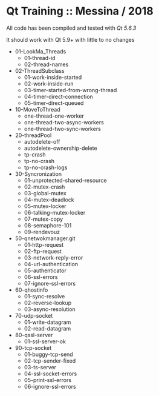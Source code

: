 # Qt Training :: Messina / 2018

All code has been compiled and tested with *Qt 5.6.3* 

It should work with Qt 5.9+ with little to no changes

- 01-LookMa_Threads
  - 01-thread-id
  - 02-thread-names
- 02-ThreadSubclass
  - 01-work-inside-started
  - 02-work-inside-run
  - 03-timer-started-from-wrong-thread
  - 04-timer-direct-connection
  - 05-timer-direct-queued
- 10-MoveToThread
  - one-thread-one-worker
  - one-thread-two-async-workers
  - one-thread-two-sync-workers
- 20-threadPool
  - autodelete-off
  - autodelete-ownership-delete
  - tp-crash
  - tp-no-crash
  - tp-no-crash-logs
- 30-Syncronization
  - 01-unprotected-shared-resource
  - 02-mutex-crash
  - 03-global-mutex
  - 04-mutex-deadlock
  - 05-mutex-locker
  - 06-talking-mutex-locker
  - 07-mutex-copy
  - 08-semaphore-101
  - 09-rendevouz
- 50-qnetwokmanager.git
  - 01-http-request
  - 02-ftp-request
  - 03-network-reply-error
  - 04-url-authentication
  - 05-authenticator
  - 06-ssl-errors
  - 07-ignore-ssl-errors
- 60-qhostinfo
  - 01-sync-resolve
  - 02-reverse-lookup
  - 03-async-resolution
- 70-udp-socket
  - 01-write-datagram
  - 02-read-datagram
- 80-qssl-server
  - 01-ssl-server-ok
- 90-tcp-socket
  - 01-buggy-tcp-send
  - 02-tcp-sender-fixed
  - 03-ts-server
  - 04-ssl-socket-errors
  - 05-print-ssl-errors
  - 06-ignore-ssl-errors



